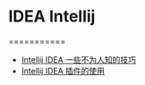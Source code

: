 # IDEA Intellij
===========
* [Intellij IDEA 一些不为人知的技巧](http://www.jianshu.com/p/364b94a664ff)
* [Intellij IDEA 插件的使用](http://wiki.jikexueyuan.com/project/intellij-idea-tutorial/plugins-settings.html)
